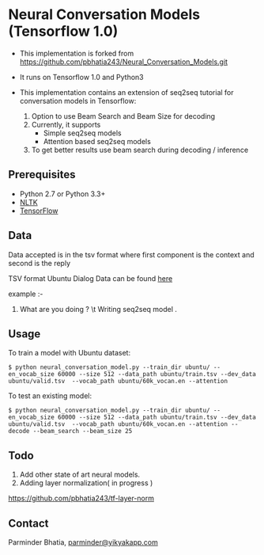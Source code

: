 # Neural Conversation Models (Tensorflow 1.0)

* This implementation is forked from https://github.com/pbhatia243/Neural_Conversation_Models.git

* It runs on Tensorflow 1.0 and Python3

* This implementation contains an extension of seq2seq tutorial for conversation models in Tensorflow:
    1. Option to use Beam Search and Beam Size for decoding
    2. Currently, it supports
        - Simple seq2seq  models
        - Attention based seq2seq models
    3. To get better results use beam search during decoding / inference


Prerequisites
-------------

- Python 2.7 or Python 3.3+
- [NLTK](http://www.nltk.org/)
- [TensorFlow](https://www.tensorflow.org/)

Data
-----
Data accepted is in the tsv format where first component is the context and second is the reply

TSV format Ubuntu Dialog Data can be found [here](https://drive.google.com/file/d/0BwPa9lrosQKdSTZxZ0tydUFGWE0/view)
 
example :-
1. What are you doing ? \t Writing seq2seq model . 

Usage
-----

To train a model with Ubuntu dataset:

    $ python neural_conversation_model.py --train_dir ubuntu/ --en_vocab_size 60000 --size 512 --data_path ubuntu/train.tsv --dev_data ubuntu/valid.tsv  --vocab_path ubuntu/60k_vocan.en --attention

To test an existing model:

    $ python neural_conversation_model.py --train_dir ubuntu/ --en_vocab_size 60000 --size 512 --data_path ubuntu/train.tsv --dev_data ubuntu/valid.tsv  --vocab_path ubuntu/60k_vocan.en --attention --decode --beam_search --beam_size 25


Todo
-----
1. Add other state of art neural models. 
2. Adding layer normalization( in progress )

https://github.com/pbhatia243/tf-layer-norm

## Contact
Parminder Bhatia, parminder@yikyakapp.com
